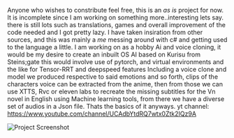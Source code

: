 Anyone who wishes to constribute feel free, this is an  *as is* project for now. It is incomplete since I am working on something more..interesting lets say.
there is still lots such as translations, games and overall improvement of the code needed and I got pretty lazy.
I have taken insiration from other sources, and this was mainly a *me* messing around with c# and getting used to the language a little.
I am working on as a hobby Ai and voice cloning, it would be my desire to create an inbuilt OS AI based on Kurisu from Steins;gate this would involve use of pytorch, and virtual environments and the like for Tensor-RRT and deepspeed features
Including a voice clone and model we produced respective to said emotions and so forth, clips of the characters voice can be extracted from the anime, then from those we can use XTTS, Rvc or eleven labs to recreate the missing subtitles for the Vn novel in English using Machine learning tools, from there we have a diverse set of audios in a Json file.
Thats the basics of it anyways.
yt channel: https://www.youtube.com/channel/UCAdbYtdRQ7wtx0Ztk2IQz9A


![Project Screenshot](https://github.com/heartgold512/AmadeusAI/blob/master/icon.ico)

